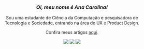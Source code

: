 <div align="center">

  ### _Oi, meu nome é Ana Carolina!_
  <p> Sou uma estudante de Ciência da Computação e pesquisadora de Tecnologia e Sociedade, entrando na área de UX e Product Design. </p>
  <p> Confira meus artigos <a href="https://linasdias.github.io">aqui</a>.</p>
  
</div>
<div align="center">
  <a href = "mailto:acsd@ufpi.edu.br"><img src="https://img.shields.io/badge/-Gmail-D14836?style=for-the-badge&logo=gmail&logoColor=white"></a>
  <a href="https://www.linkedin.com/in/linasdias/"><img src="https://img.shields.io/badge/-LinkedIn-%230077B5?style=for-the-badge&logo=linkedin&logoColor=white"></a>
  <a href="https://instagram.com/linasdias"><img src="https://img.shields.io/badge/-Instagram-purple?style=for-the-badge&logo=instagram&logoColor=white"></a>
</div>
